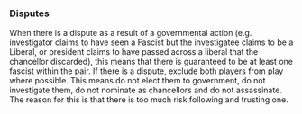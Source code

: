 ### Disputes

When there is a dispute as a result of a governmental action (e.g.  investigator claims to have seen a Fascist but the investigatee claims to be a Liberal, or president claims to have passed across a liberal that the chancellor discarded), this means that there is guaranteed to be at least one fascist within the pair. If there is a dispute, exclude both players from play where possible. This means do not elect them to government, do not investigate them, do not nominate as chancellors and do not assassinate. The reason for this is that there is too much risk following and trusting one.

